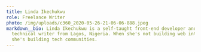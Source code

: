 ```yaml
---
title: Linda Ikechukwu
role: Freelance Writer
photo: /img/uploads/c360_2020-05-26-21-06-06-888.jpeg
markdown__bio: Linda Ikechukwu is a self-taught front-end developer and
  technical writer from Lagos, Nigeria. When she's not building web interfaces,
  she's building tech communities.
---
```

